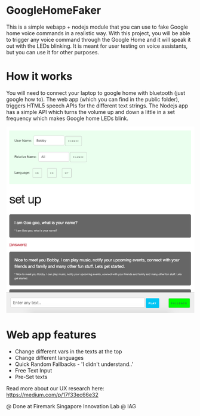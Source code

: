 # GoogleHomeFaker

This is a simple webapp + nodejs module that you can use to fake Google home voice commands in a realistic way.
With this project, you will be able to trigger any voice command through the Google Home and it will speak it out with the LEDs blinking.
It is meant for user testing on voice assistants, but you can use it for other purposes.

# How it works

You will need to connect your laptop to google home with bluetooth (just google how to).
The web app (which you can find in the public folder), triggers HTML5 speech APIs for the different text strings.
The Nodejs app has a simple API which turns the volume up and down a little in a set frequency which makes Google home LEDs blink.

![Web app where you can trigger the voice commands](/images/web_app.png)

# Web app features

* Change different vars in the texts at the top
* Change different languages
* Quick Random Fallbacks - 'I didn't understand..' 
* Free Text Input
* Pre-Set texts

Read more about our UX research here: https://medium.com/p/17f33ec66e32

@ Done at Firemark Singapore Innovation Lab @ IAG